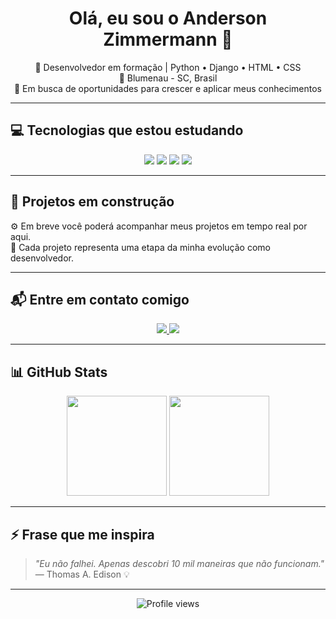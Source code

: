 <h1 align="center">Olá, eu sou o Anderson Zimmermann 👋</h1>

<p align="center">
  🌱 Desenvolvedor em formação | Python • Django • HTML • CSS<br/>
  📍 Blumenau - SC, Brasil<br/>
  🚀 Em busca de oportunidades para crescer e aplicar meus conhecimentos
</p>

---

## 💻 Tecnologias que estou estudando

<p align="center">
  <img src="https://img.shields.io/badge/Python-3776AB?style=for-the-badge&logo=python&logoColor=white" />
  <img src="https://img.shields.io/badge/Django-092E20?style=for-the-badge&logo=django&logoColor=white" />
  <img src="https://img.shields.io/badge/HTML5-E34F26?style=for-the-badge&logo=html5&logoColor=white" />
  <img src="https://img.shields.io/badge/CSS3-1572B6?style=for-the-badge&logo=css3&logoColor=white" />
</p>

---

## 🚧 Projetos em construção

⚙️ Em breve você poderá acompanhar meus projetos em tempo real por aqui.  
📌 Cada projeto representa uma etapa da minha evolução como desenvolvedor.

---

## 📬 Entre em contato comigo

<p align="center">
  <a href="mailto:anderson@legacysistemas.com">
    <img src="https://img.shields.io/badge/email-D14836?style=for-the-badge&logo=gmail&logoColor=white"/>
  </a>
  <a href="https://www.linkedin.com/in/andersonzimmermann" target="_blank">
    <img src="https://img.shields.io/badge/LinkedIn-0A66C2?style=for-the-badge&logo=linkedin&logoColor=white"/>
  </a>
</p>

---

## 📊 GitHub Stats

<p align="center">
  <img src="https://github-readme-stats.vercel.app/api?username=andersonzimmermann&show_icons=true&theme=tokyonight" height="160"/>
  <img src="https://github-readme-stats.vercel.app/api/top-langs/?username=andersonzimmermann&layout=compact&theme=tokyonight" height="160"/>
</p>

---

## ⚡ Frase que me inspira

> *"Eu não falhei. Apenas descobri 10 mil maneiras que não funcionam."*  — Thomas A. Edison 💡

---

<p align="center">
  <img src="https://komarev.com/ghpvc/?username=andersonzimmermann&label=Profile%20views&color=blueviolet&style=flat" alt="Profile views"/>
</p>
